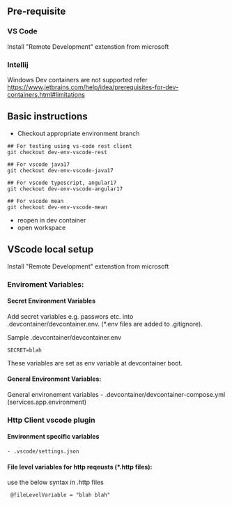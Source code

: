 ## Pre-requisite

### VS Code
Install "Remote Development" extenstion from microsoft

### Intellij
Windows Dev containers are not supported
refer https://www.jetbrains.com/help/idea/prerequisites-for-dev-containers.html#limitations

## Basic instructions

- Checkout appropriate environment branch
```
## For testing using vs-code rest client
git checkout dev-env-vscode-rest

## For vscode java17
git checkout dev-env-vscode-java17

## For vscode typescript, angular17
git checkout dev-env-vscode-angular17

## For vscode mean
git checkout dev-env-vscode-mean

```

- reopen in dev container
- open workspace

## VScode local setup

Install "Remote Development" extenstion from microsoft


### Enviroment Variables:

#### Secret Environment Variables

Add secret variables e.g. passwors etc. into .devcontainer/devcontainer.env. (*.env files are added to .gitignore). 

Sample .devcontainer/devcontainer.env
```
SECRET=blah
```
These variables are set as env variable at devcontainer boot. 


#### General Environment Variables:

General environement variables 
    - .devcontainer/devcontainer-compose.yml (services.app.environment)


### Http Client vscode plugin 

#### Environment specific variables 

    - .vscode/settings.json

#### File level variables for http reqeusts (*.http files):

use the below syntax in .http files

```
 @fileLevelVariable = "blah blah"
```